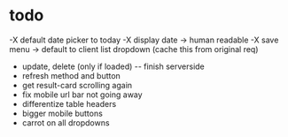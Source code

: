 # todo
-X default date picker to today
-X display date -> human readable
-X save menu -> default to client list dropdown (cache this from original req)
- update, delete (only if loaded) -- finish serverside
- refresh method and button
- get result-card scrolling again
- fix mobile url bar not going away
- differentize table headers
- bigger mobile buttons
- carrot on all dropdowns